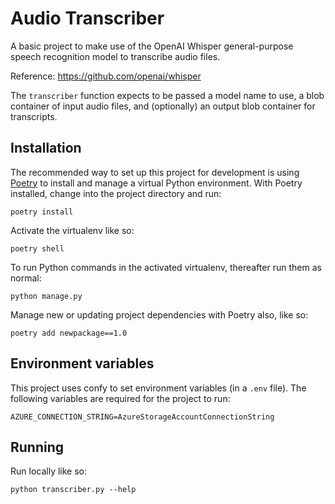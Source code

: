 # Audio Transcriber

A basic project to make use of the OpenAI Whisper general-purpose speech recognition model to transcribe audio files.

Reference: <https://github.com/openai/whisper>

The `transcriber` function expects to be passed a model name to use, a blob container of input audio files, and (optionally) an output blob container for transcripts.

## Installation

The recommended way to set up this project for development is using
[Poetry](https://python-poetry.org/docs/) to install and manage a virtual Python
environment. With Poetry installed, change into the project directory and run:

    poetry install

Activate the virtualenv like so:

    poetry shell

To run Python commands in the activated virtualenv, thereafter run them as normal:

    python manage.py

Manage new or updating project dependencies with Poetry also, like so:

    poetry add newpackage==1.0

## Environment variables

This project uses confy to set environment variables (in a `.env` file).
The following variables are required for the project to run:

    AZURE_CONNECTION_STRING=AzureStorageAccountConnectionString

## Running

Run locally like so:

    python transcriber.py --help
